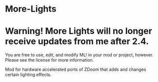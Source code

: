 # More-Lights

# Warning! More Lights will no longer receive updates from me after 2.4.
You are free to use, edit, and modify ML! in your mod or project, however. Please see the license for more information.

Mod for hardware accelerated ports of ZDoom that adds and changes certain lighting effects.
